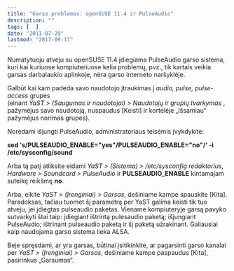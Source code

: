 ```yaml
---
title: "Garso problemos: openSUSE 11.4 ir PulseAudio"
description: ""
tags: [  ]
date: "2011-07-29"
lastmod: "2017-09-17"
---
```

Numatytuoju atveju su openSUSE 11.4 įdiegiama PulseAudio garso sistema, kuri kai kuriuose kompiuteriuose kelia problemų, pvz., tik kartais veikia garsas darbalaukio aplinkoje, nėra garso interneto naršyklėje.

Galbūt kai kam padeda savo naudotojo įtraukimas į _audio, pulse, pulse-access_ grupes  
(einant _YaST > (Saugumas ir naudotojai) > Naudotojų ir grupių tvarkymas_ ,  
pažymėjus savo naudotoją, nuspaudus \[Keisti\] ir kortelėje „Išsamiau“ pažymėjus norimas grupes).

Norėdami išjungti PulseAudio, administratoriaus teisėmis įvykdykite:

**sed 's/PULSEAUDIO\_ENABLE="yes"/PULSEAUDIO\_ENABLE="no"/' -i /etc/sysconfig/sound**

Arba tą patį atliksite eidami _YaST > (Sistema) > /etc/sysconfig redaktorius_, _Hardware > Soundcard > PulseAudio_ ir **PULSEAUDIO\_ENABLE** kintamajam suteikę reikšmę **no**.

Arba, eikite _YaST > (Įrenginiai) > Garsas_, dešiniame kampe spauskite \[Kita\]. Paradoksas, tačiau tuomet šį parametrą per YaST galima keisti tik tuo atveju, jei įdiegtas pulseaudio paketas. Viename kompiuteryje garsą pavyko sutvarkyti štai taip: įdiegiant ištrintą pulesaudio paketą; išjungiant PulseAudio; ištrinant pulseaudio paketą ir šį paketą užrakinant. Galiausiai kaip naudojama garso sistema lieka ALSA.

Beje spręsdami, ar yra garsas, būtinai įsitikinkite, ar pagarsinti garso kanalai per _YaST > (Įrenginiai) > Garsas_, dešiniame kampe paspaudus \[Kita\], pasirinkus „Garsumas“.
